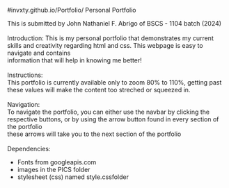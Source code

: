 #invxty.github.io/Portfolio/
Personal Portfolio


This is submitted by John Nathaniel F. Abrigo of BSCS - 1104 batch (2024) <br>
<br>
Introduction:
This is my personal portfolio that demonstrates my current skills and creativity regarding html and css. This webpage is easy to navigate and contains <br>
information that will help in knowing me better! <br>
<br>
Instructions: <br>
This portfolio is currently available only to zoom 80% to 110%, getting past these values will make the content too streched or squeezed in. <br><br>
Navigation:<br>
To navigate the portfolio, you can either use the navbar by clicking the respective buttons, or by using the arrow button found in every section of the portfolio<br>
these arrows will take you to the next section of the portfolio<br>
<br>
Dependencies: <br>
<ul>
  <li>Fonts from googleapis.com</li>
  <li> images in the PICS folder</li>
  <li> stylesheet (css) named style.cssfolder</li>
</ul>
